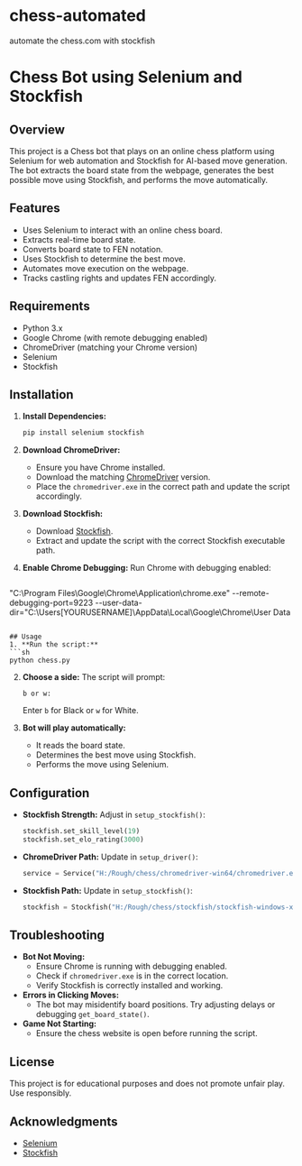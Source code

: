 # chess-automated
 automate the chess.com with stockfish

# Chess Bot using Selenium and Stockfish

## Overview
This project is a Chess bot that plays on an online chess platform using Selenium for web automation and Stockfish for AI-based move generation. The bot extracts the board state from the webpage, generates the best possible move using Stockfish, and performs the move automatically.

## Features
- Uses Selenium to interact with an online chess board.
- Extracts real-time board state.
- Converts board state to FEN notation.
- Uses Stockfish to determine the best move.
- Automates move execution on the webpage.
- Tracks castling rights and updates FEN accordingly.

## Requirements
- Python 3.x
- Google Chrome (with remote debugging enabled)
- ChromeDriver (matching your Chrome version)
- Selenium
- Stockfish

## Installation
1. **Install Dependencies:**
   ```sh
   pip install selenium stockfish
   ```
2. **Download ChromeDriver:**
   - Ensure you have Chrome installed.
   - Download the matching [ChromeDriver](https://sites.google.com/chromium.org/driver/) version.
   - Place the `chromedriver.exe` in the correct path and update the script accordingly.

3. **Download Stockfish:**
   - Download [Stockfish](https://stockfishchess.org/download/).
   - Extract and update the script with the correct Stockfish executable path.

4. **Enable Chrome Debugging:**
   Run Chrome with debugging enabled:
   ```sh
  "C:\Program Files\Google\Chrome\Application\chrome.exe" --remote-debugging-port=9223 --user-data-dir="C:\Users\[YOURUSERNAME]\AppData\Local\Google\Chrome\User Data
   ```

## Usage
1. **Run the script:**
   ```sh
   python chess.py
   ```
2. **Choose a side:**
   The script will prompt:
   ```
   b or w:
   ```
   Enter `b` for Black or `w` for White.

3. **Bot will play automatically:**
   - It reads the board state.
   - Determines the best move using Stockfish.
   - Performs the move using Selenium.

## Configuration
- **Stockfish Strength:** Adjust in `setup_stockfish()`:
  ```python
  stockfish.set_skill_level(19)
  stockfish.set_elo_rating(3000)
  ```
- **ChromeDriver Path:** Update in `setup_driver()`:
  ```python
  service = Service("H:/Rough/chess/chromedriver-win64/chromedriver.exe")
  ```
- **Stockfish Path:** Update in `setup_stockfish()`:
  ```python
  stockfish = Stockfish("H:/Rough/chess/stockfish/stockfish-windows-x86-64.exe")
  ```

## Troubleshooting
- **Bot Not Moving:**
  - Ensure Chrome is running with debugging enabled.
  - Check if `chromedriver.exe` is in the correct location.
  - Verify Stockfish is correctly installed and working.
- **Errors in Clicking Moves:**
  - The bot may misidentify board positions. Try adjusting delays or debugging `get_board_state()`.
- **Game Not Starting:**
  - Ensure the chess website is open before running the script.

## License
This project is for educational purposes and does not promote unfair play. Use responsibly.

## Acknowledgments
- [Selenium](https://www.selenium.dev/)
- [Stockfish](https://stockfishchess.org/)

